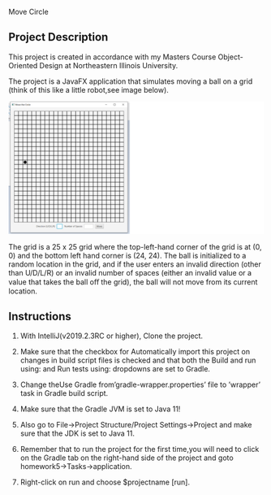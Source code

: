 Move Circle 

Project Description
-------------------------
This project is created in accordance with my Masters Course Object-Oriented Design at Northeastern Illinois University.

The project is a JavaFX application that simulates moving a ball on a grid (think of this like a little robot,see image below). 


![Test Image 1](MoveCircle_Screenshot.png)



The grid is a 25 x 25 grid where the top-left-hand corner of the grid is at (0, 0) and the bottom left hand corner is (24, 24). 
The ball is initialized to a random location in the grid, and if the user enters an invalid direction (other than U/D/L/R) or an invalid number of spaces (either an invalid value or a value that takes the ball oﬀ the grid), the ball will not move from its current location.



Instructions
----------------
1. With IntelliJ(v2019.2.3RC or higher), Clone the project.

2. Make sure that the checkbox for Automatically import this project on changes in build script files is checked and that both the Build and run using: and Run tests using: dropdowns are set to Gradle.

3. Change theUse Gradle from’gradle-wrapper.properties’ file to ’wrapper’ task in Gradle build script.

4. Make sure that the Gradle JVM is set to Java 11! 

5. Also go to File→Project Structure/Project Settings→Project and make sure that the JDK is set to Java 11. 

6. Remember that to run the project for the first time,you will need to click on the Gradle tab on the right-hand side of the project and goto homework5→Tasks→application. 

7. Right-click on run and choose $projectname [run]. 
